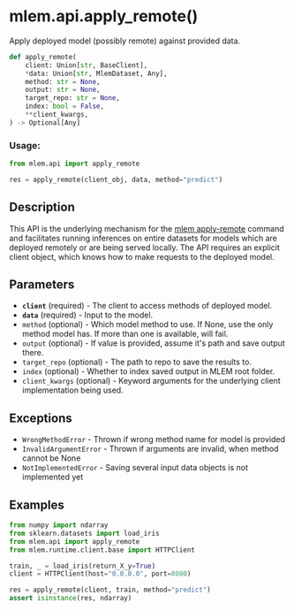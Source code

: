# mlem.api.apply_remote()

Apply deployed model (possibly remote) against provided data.

```py
def apply_remote(
    client: Union[str, BaseClient],
    *data: Union[str, MlemDataset, Any],
    method: str = None,
    output: str = None,
    target_repo: str = None,
    index: bool = False,
    **client_kwargs,
) -> Optional[Any]
```

### Usage:

```py
from mlem.api import apply_remote

res = apply_remote(client_obj, data, method="predict")
```

## Description

This API is the underlying mechanism for the
[mlem apply-remote](/doc/command-reference/apply-remote) command and facilitates
running inferences on entire datasets for models which are deployed remotely or
are being served locally. The API requires an explicit client object, which
knows how to make requests to the deployed model.

## Parameters

- **`client`** (required) - The client to access methods of deployed model.
- **`data`** (required) - Input to the model.
- `method` (optional) - Which model method to use. If None, use the only method
  model has. If more than one is available, will fail.
- `output` (optional) - If value is provided, assume it's path and save output
  there.
- `target_repo` (optional) - The path to repo to save the results to.
- `index` (optional) - Whether to index saved output in MLEM root folder.
- `client_kwargs` (optional) - Keyword arguments for the underlying client
  implementation being used.

## Exceptions

- `WrongMethodError` - Thrown if wrong method name for model is provided
- `InvalidArgumentError` - Thrown if arguments are invalid, when method cannot
  be None
- `NotImplementedError` - Saving several input data objects is not implemented
  yet

## Examples

```py
from numpy import ndarray
from sklearn.datasets import load_iris
from mlem.api import apply_remote
from mlem.runtime.client.base import HTTPClient

train, _ = load_iris(return_X_y=True)
client = HTTPClient(host="0.0.0.0", port=8080)

res = apply_remote(client, train, method="predict")
assert isinstance(res, ndarray)
```
